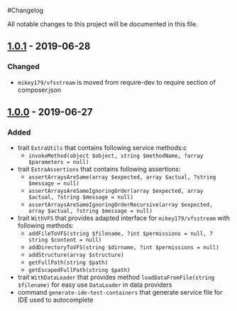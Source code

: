 #Changelog

All notable changes to this project will be documented in this file.

## [1.0.1] - 2019-06-28
### Changed
- `mikey179/vfsstream` is moved from require-dev to require section of composer.json


## [1.0.0] - 2019-06-27
### Added
- trait `ExtraUtils` that contains following service methods:c
  - `invokeMethod(object $object, string $methodName, ?array $parameters = null)`
- trait `ExtraAssertions` that contains following assertions:
  - `assertArraysAreSame(array $expected, array $actual, ?string $message = null)`
  - `assertArraysAreSameIgnoringOrder(array $expected, array $actual, ?string $message = null)`
  - `assertArraysAreSameIgnoringOrderRecursive(array $expected, array $actual, ?string $message = null)`
- trait `WithVFS` that provides adapted interface for `mikey179/vfsstream` with following methods:
  - `addFileToVFS(string $filename, ?int $permissions = null, ?string $content = null)`
  - `addDirectoryToVFS(string $dirname, ?int $permissions = null)`
  - `addStructure(array $structure)`
  - `getFullPath(string $path)`
  - `getEscapedFullPath(string $path)`
- trait `WithDataLoader` that provides method `loadDataFromFile(string $filename)` for easy use `DataLoader` in data
  providers
- command `generate-ide-test-containers` that generate service file for IDE used to autocomplete

[1.0.1]: https://github.com/raptor-mvk/test-utils/compare/v1.0.0...v1.0.1
[1.0.0]: https://github.com/raptor-mvk/test-utils/releases/tag/v1.0.0